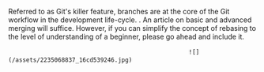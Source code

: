 Referred to as Git's killer feature, branches are at the core of the Git workflow in the development life-cycle. . An article on basic and advanced merging will suffice. However, if you can simplify the concept of rebasing to the level of understanding of a beginner, please go ahead  and include it.





                                                            





                                                                                



                                                       ![](/assets/2235068837_16cd539246.jpg)

